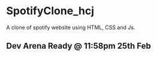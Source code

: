 # SpotifyClone_hcj
A clone of spotify website using HTML, CSS and Js.

## Dev Arena Ready @ 11:58pm 25th Feb
